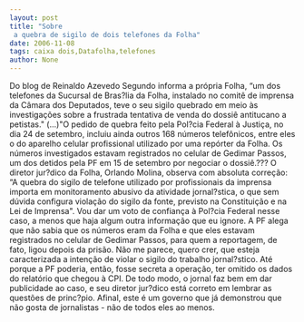 ```yaml
---
layout: post
title: "Sobre
 a quebra de sigilo de dois telefones da Folha"
date: 2006-11-08
tags: caixa dois,Datafolha,telefones
author: None
---
```

Do blog de Reinaldo Azevedo
Segundo informa a própria Folha, “um dos telefones da Sucursal de Bras?lia da Folha, instalado no comitê de imprensa da Câmara dos Deputados, teve o seu sigilo quebrado em meio às investigações sobre a frustrada tentativa de venda do dossiê antitucano a petistas.\"
(...)\"O pedido de quebra feito pela Pol?cia Federal à Justiça, no dia 24 de setembro, incluiu ainda outros 168 números telefônicos, entre eles o do aparelho celular profissional utilizado por uma repórter da Folha. Os números investigados estavam registrados no celular de Gedimar Passos, um dos detidos pela PF em 15 de setembro por negociar o dossiê.??? 
O diretor jur?dico da Folha, Orlando Molina, observa com absoluta correção: “A quebra do sigilo de telefone utilizado por profissionais da imprensa importa em monitoramento abusivo da atividade jornal?stica, o que sem dúvida configura violação do sigilo da fonte, previsto na Constituição e na Lei de Imprensa\".
Vou dar um voto de confiança à Pol?cia Federal nesse caso, a menos que haja algum outra informação que eu ignore. 
A PF alega que não sabia que os números eram da Folha e que eles estavam registrados no celular de Gedimar Passos, para quem a reportagem, de fato, ligou depois da prisão. 
Não me parece, quero crer, que esteja caracterizada a intenção de violar o sigilo do trabalho jornal?stico. Até porque a PF poderia, então, fosse secreta a operação, ter omitido os dados do relatório que chegou à CPI. 
De todo modo, o jornal faz bem em dar publicidade ao caso, e seu diretor jur?dico está correto em lembrar as questões de princ?pio. Afinal, este é um governo que já demonstrou que não gosta de jornalistas - não de todos eles ao menos. 